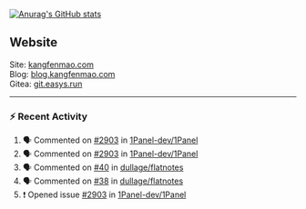 [![Anurag's GitHub stats](https://github-readme-stats.vercel.app/api?username=kangfenmao)](https://github.com/anuraghazra/github-readme-stats)

## Website

Site: [kangfenmao.com](https://kangfenmao.com)  
Blog: [blog.kangfenmao.com](https://blog.kangfenmao.com)  
Gitea: [git.easys.run](https://git.easys.run)  

---

### :zap: Recent Activity

<!--START_SECTION:activity-->
1. 🗣 Commented on [#2903](https://github.com/1Panel-dev/1Panel/issues/2903#issuecomment-1807405871) in [1Panel-dev/1Panel](https://github.com/1Panel-dev/1Panel)
2. 🗣 Commented on [#2903](https://github.com/1Panel-dev/1Panel/issues/2903#issuecomment-1806835840) in [1Panel-dev/1Panel](https://github.com/1Panel-dev/1Panel)
3. 🗣 Commented on [#40](https://github.com/dullage/flatnotes/issues/40#issuecomment-1806761397) in [dullage/flatnotes](https://github.com/dullage/flatnotes)
4. 🗣 Commented on [#38](https://github.com/dullage/flatnotes/issues/38#issuecomment-1806760531) in [dullage/flatnotes](https://github.com/dullage/flatnotes)
5. ❗ Opened issue [#2903](https://github.com/1Panel-dev/1Panel/issues/2903) in [1Panel-dev/1Panel](https://github.com/1Panel-dev/1Panel)
<!--END_SECTION:activity-->
